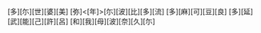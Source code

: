 [多][尓][世][婆][美] [弥]<[年]>[尓][波][比][多][流] [多][麻][可][豆][良] [多][延][武][能][己][許][呂] [和][我][母][波][奈][久][尓]
